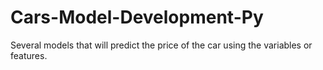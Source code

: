 # Cars-Model-Development-Py
Several models that will predict the price of the car using the variables or features.
